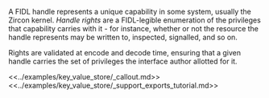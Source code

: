 A FIDL handle represents a unique capability in some system, usually the Zircon
kernel. *Handle rights* are a FIDL-legible enumeration of the privileges that
capability carries with it - for instance, whether or not the resource the handle
represents may be written to, inspected, signalled, and so on.

Rights are validated at encode and decode time, ensuring that a given handle
carries the set of privileges the interface author allotted for it.

<<../examples/key_value_store/_callout.md>>
<<../examples/key_value_store/_support_exports_tutorial.md>>
